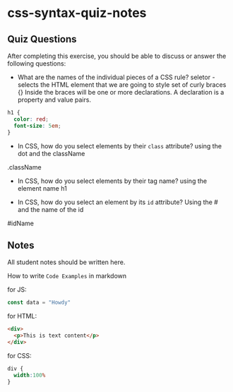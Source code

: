 # css-syntax-quiz-notes

## Quiz Questions

After completing this exercise, you should be able to discuss or answer the following questions:

- What are the names of the individual pieces of a CSS rule?
seletor - selects the HTML element that we are going to style
set of curly braces {}
Inside the braces will be one or more declarations.
A declaration is a property and value pairs.

``` css
h1 {
  color: red;
  font-size: 5em;
}

```

- In CSS, how do you select elements by their `class` attribute?
using the dot and the className

.className

- In CSS, how do you select elements by their tag name?
using the element name
h1

- In CSS, how do you select an element by its `id` attribute?
Using the # and the name of the id

#idName


## Notes

All student notes should be written here.


How to write `Code Examples` in markdown

for JS:
```javascript
const data = "Howdy"
```

for HTML:
```html
<div>
  <p>This is text content</p>
</div>
```

for CSS:
```css
div {
  width:100%
}
```

